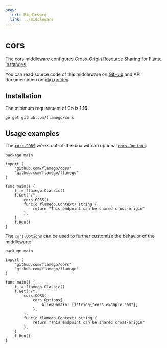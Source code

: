 ```yaml
---
prev:
  text: Middleware
  link: ../middleware
---
```


# cors

The cors middleware configures [Cross-Origin Resource Sharing](https://developer.mozilla.org/en-US/docs/Web/HTTP/CORS) for [Flame instances](../core-concepts.md#instances).

You can read source code of this middleware on [GitHub](https://github.com/flamego/cors) and API documentation on [pkg.go.dev](https://pkg.go.dev/github.com/flamego/cors?tab=doc).

## Installation

The minimum requirement of Go is **1.16**.

```:no-line-numbers
go get github.com/flamego/cors
```

## Usage examples

The [`cors.CORS`](https://pkg.go.dev/github.com/flamego/cors#CORS) works out-of-the-box with an optional [`cors.Options`](https://pkg.go.dev/github.com/flamego/cors#Options):

```go:no-line-numbers
package main

import (
	"github.com/flamego/cors"
	"github.com/flamego/flamego"
)

func main() {
	f := flamego.Classic()
	f.Get("/",
		cors.CORS(),
		func(c flamego.Context) string {
			return "This endpoint can be shared cross-origin"
		},
	)
	f.Run()
}
```

The [`cors.Options`](https://pkg.go.dev/github.com/flamego/cors#Options) can be used to further customize the behavior of the middleware:

```go:no-line-numbers{12-14}
package main

import (
	"github.com/flamego/cors"
	"github.com/flamego/flamego"
)

func main() {
	f := flamego.Classic()
	f.Get("/",
		cors.CORS(
            cors.Options{
			    AllowDomain: []string{"cors.example.com"},
		    },
        ),
		func(c flamego.Context) string {
			return "This endpoint can be shared cross-origin"
		},
	)
	f.Run()
}
```
